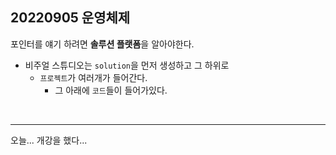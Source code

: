 ## 20220905 운영체제

포인터를 얘기 하려면 **솔루션 플랫폼**을 알아야한다.  

* 비주얼 스튜디오는 `solution`을 먼저 생성하고 그 하위로  
    * `프로젝트`가 여러개가 들어간다. 
        * 그 아래에 `코드`들이 들어가있다.

<br/>

---
오늘... 개강을 했다...